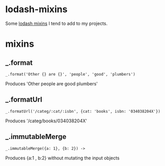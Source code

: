 # lodash-mixins

Some [lodash mixins](http://lodash.com/docs#mixin) I tend to add to my projects.

# mixins

## _.format
```
_.format('Other {} are {}', 'people', 'good', 'plumbers')
```
Produces 'Other people are good plumbers'


## _.formatUrl
```
_.formatUrl('/categ/:cat/:isbn', {cat: 'books', isbn: '034038204X'})
```
Produces '/categ/books/034038204X'

## _.immutableMerge
```
_.immutableMerge({a: 1}, {b: 2}) -> 
```
Produces {a:1 , b:2} without mutating the input objects
